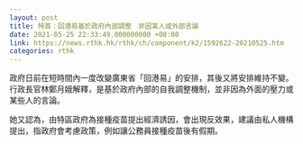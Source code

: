 ```yaml
---
layout: post
title: 特首：回港易基於政府內部調整　非因某人或外部言論
date: 2021-05-25 22:33:49.000000000 +08:00
link: https://news.rthk.hk/rthk/ch/component/k2/1592622-20210525.htm
categories: rthk
---
```


政府日前在短時間內一度改變廣東省「回港易」的安排，其後又將安排維持不變。行政長官林鄭月娥解釋，是基於政府內部的自我調整機制，並非因為外面的壓力或某些人的言論。

她又認為，由特區政府為接種疫苗提出經濟誘因，會出現反效果，建議由私人機構提出，指政府會考慮政策，例如讓公務員接種疫苗後有假期。
